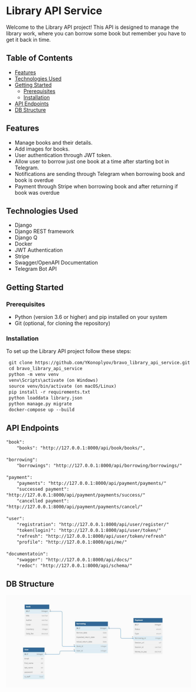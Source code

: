 # Library API Service

Welcome to the Library API project!
This API is designed to manage the library work, where you can borrow some book but remember you have to get it back in time.

## Table of Contents

- [Features](#features)
- [Technologies Used](#technologies-used)
- [Getting Started](#getting-started)
  - [Prerequisites](#prerequisites)
  - [Installation](#installation)
- [API Endpoints](#api-endpoints)
- [DB Structure](#db-structure)

## Features

- Manage books and their details.
- Add images for books.
- User authentication through JWT token.
- Allow user to borrow just one book at a time after starting bot in Telegram.
- Notifications are sending through Telegram when borrowing book and book is overdue
- Payment through Stripe when borrowing book and after returning if book was overdue

## Technologies Used
* Django
* Django REST framework
* Django Q
* Docker
* JWT Authentication
* Stripe
* Swagger/OpenAPI Documentation
* Telegram Bot API


## Getting Started

### Prerequisites
* Python (version 3.6 or higher) and pip installed on your system
* Git (optional, for cloning the repository)


### Installation
To set up the Library API project follow these steps:
```shell
 git clone https://github.com/YKonoplyov/bravo_library_api_service.git
 cd bravo_library_api_service
 python -m venv venv
 venv\Scripts\activate (on Windows)
 source venv/bin/activate (on macOS/Linux)
 pip install -r requirements.txt
 python loaddata library.json
 python manage.py migrate
 docker-compose up --build
```
## API Endpoints
```
"book":
    "books": "http://127.0.0.1:8000/api/book/books/",
    
"borrowing":
    "borrowings": "http://127.0.0.1:8000/api/borrowing/borrowings/"
    
"payment":
    "payments": "http://127.0.0.1:8000/api/payment/payments/"
    "successed payment": "http://127.0.0.1:8000/api/payment/payments/success/"
    "cancelled payment": "http://127.0.0.1:8000/api/payment/payments/cancel/"

"user":
    "registration": "http://127.0.0.1:8000/api/user/register/"
	"token(login)": "http://127.0.0.1:8000/api/user/token/"
	"refresh": "http://127.0.0.1:8000/api/user/token/refresh"
	"profile": "http://127.0.0.1:8000/api/me/"

"documentatoin": 
	"swagger": "http://127.0.0.1:8000/api/docs/" 
	"redoc": "http://127.0.0.1:8000/api/schema/"
```
## DB Structure

![db structure](lib_db.jpg)
